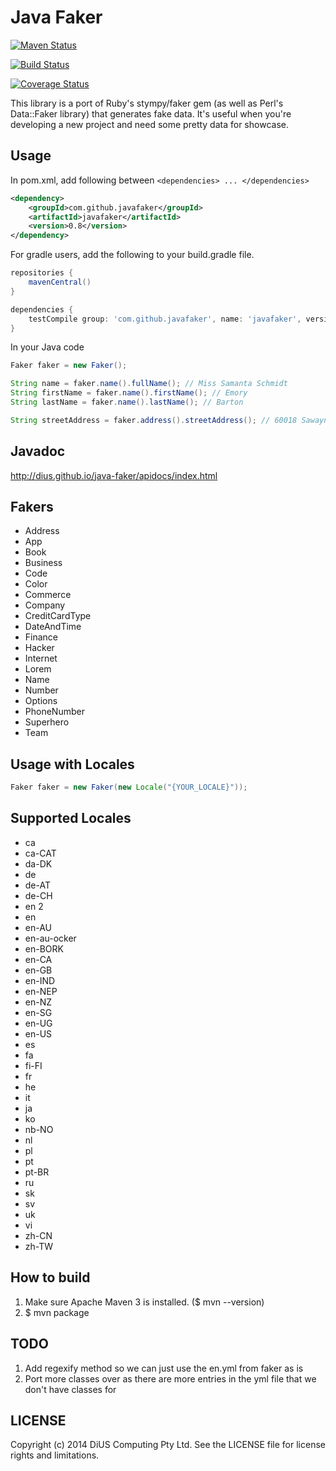 Java Faker
==========


[![Maven Status](https://maven-badges.herokuapp.com/maven-central/com.github.javafaker/javafaker/badge.svg?style=flat)](http://mvnrepository.com/artifact/com.github.javafaker/javafaker)

[![Build Status](https://travis-ci.org/DiUS/java-faker.png?branch=master)](https://travis-ci.org/DiUS/java-faker)

[![Coverage Status](https://coveralls.io/repos/DiUS/java-faker/badge.png)](https://coveralls.io/r/DiUS/java-faker)

This library is a port of Ruby's stympy/faker gem (as well as Perl's Data::Faker library) that generates fake data.
It's useful when you're developing a new project and need some pretty data for showcase.

Usage
-----
In pom.xml, add following between `<dependencies> ... </dependencies>`

```xml
<dependency>
    <groupId>com.github.javafaker</groupId>
    <artifactId>javafaker</artifactId>
    <version>0.8</version>
</dependency>
```

For gradle users, add the following to your build.gradle file.

```groovy
repositories {
    mavenCentral()
}

dependencies {
    testCompile group: 'com.github.javafaker', name: 'javafaker', version: '0.8'
}

```

In your Java code

```java
Faker faker = new Faker();

String name = faker.name().fullName(); // Miss Samanta Schmidt
String firstName = faker.name().firstName(); // Emory
String lastName = faker.name().lastName(); // Barton

String streetAddress = faker.address().streetAddress(); // 60018 Sawayn Brooks Suite 449
```

Javadoc
-----
http://dius.github.io/java-faker/apidocs/index.html


Fakers
-----
* Address
* App
* Book
* Business
* Code
* Color
* Commerce
* Company
* CreditCardType
* DateAndTime
* Finance
* Hacker
* Internet
* Lorem
* Name
* Number
* Options
* PhoneNumber
* Superhero
* Team


Usage with Locales
-----

```java
Faker faker = new Faker(new Locale("{YOUR_LOCALE}"));
```

Supported Locales
-----
* ca
* ca-CAT
* da-DK
* de
* de-AT
* de-CH
* en 2
* en
* en-AU
* en-au-ocker
* en-BORK
* en-CA
* en-GB
* en-IND
* en-NEP
* en-NZ
* en-SG
* en-UG
* en-US
* es
* fa
* fi-FI
* fr
* he
* it
* ja
* ko
* nb-NO
* nl
* pl
* pt
* pt-BR
* ru
* sk
* sv
* uk
* vi
* zh-CN
* zh-TW


How to build
------------
1. Make sure Apache Maven 3 is installed. ($ mvn --version)
2. $ mvn package

TODO
----
1. Add regexify method so we can just use the en.yml from faker as is
2. Port more classes over as there are more entries in the yml file that we don't have classes for

LICENSE
-------
Copyright (c) 2014 DiUS Computing Pty Ltd. See the LICENSE file for license rights and limitations.
